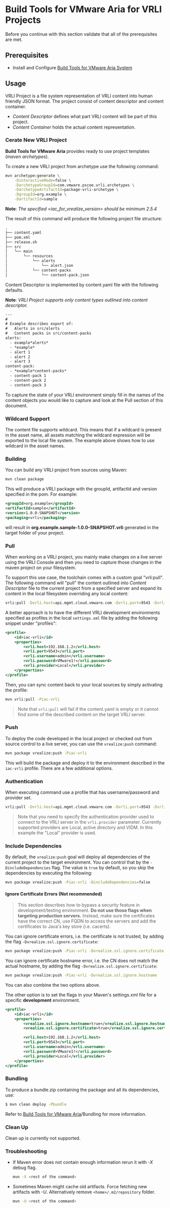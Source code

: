 # Build Tools for VMware Aria for VRLI Projects

Before you continue with this section validate that all of the prerequisites are met.

## Prerequisites

- Install and Configure [Build Tools for VMware Aria System](setup-workstation-maven.md)

## Usage

VRLI Project is a file system representation of VRLI content into human friendly JSON format. The project consist of content descriptor and content container.

- *Content Descriptor* defines what part VRLI content will be part of this project.
- *Content Container* holds the actual content representation.

### Cerate New VRLI Project

**Build Tools for VMware Aria** provides ready to use project templates (*maven archetypes*).

To create a new VRLI project from archetype use the following command:

```Bash
mvn archetype:generate \
    -DinteractiveMode=false \
    -DarchetypeGroupId=com.vmware.pscoe.vrli.archetypes \
    -DarchetypeArtifactId=package-vrli-archetype \
    -DgroupId=org.example \
    -DartifactId=sample
```

**Note**: *The specified <iac_for_vrealize_version> should be minimum 2.5.4*

The result of this command will produce the following project file structure:

```txt
.
├── content.yaml
├── pom.xml
├── release.sh
├── src
│   └── main
│       └── resources
│           └── alerts
│               └── alert.json
│           └── content-packs
│               └── content-pack.json

```

Content Descriptor is implemented by content.yaml file with the following defaults.

**Note**: *VRLI Project supports only content types outlined into content descriptor.*

```txt
---
# 
# Example describes export of:
#   Alerts in src/alerts
#   Content packs in src/content-packs
alerts:
  - example*alerts*
  - *example*
  - alert 1
  - alert 2
  - alert 3
content-pack:
  - *example*content-packs*
  - content-pack 1
  - content-pack 2
  - content-pack 3

```

To capture the state of your VRLI environment simply fill in the names of the content objects you would like to capture and look at the Pull section of this document.

### Wildcard Support

The content file supports wildcard. This means that if a wildcard is present in the asset name, all assets matching the wildcard expression will be exported to the local file system. The example above shows how to use wildcard in the asset names.

### Building

You can build any VRLI project from sources using Maven:

```bash
mvn clean package
```

This will produce a VRLI package with the groupId, artifactId and version specified in the pom. For example:

```xml
<groupId>org.example</groupId>
<artifactId>sample</artifactId>
<version>1.0.0-SNAPSHOT</version>
<packaging>vrli</packaging>
```

will result in **org.example.sample-1.0.0-SNAPSHOT.vrli** generated in the target folder of your project.

### Pull

When working on a VRLI project, you mainly make changes on a live server using the VRLI Console and then you need to capture those changes in the maven project on your filesystem.

To support this use case, the toolchain comes with a custom goal "vrli:pull". The following command will "pull" the content outlined into *Content Descriptor* file to the current project from a specified server and expand its content in the local filesystem overriding any local content:

```bash
vrli:pull -Dvrli.host=api.mgmt.cloud.vmware.com -Dvrli.port=9543 -Dvrli.provider=Local
```

A better approach is to have the different VRLI development environments specified as profiles in the local `settings.xml` file by adding the following snippet under "profiles":

```xml
<profile>
    <id>iac-vrli</id>
    <properties>
        <vrli.host>192.168.1.2</vrli.host>
        <vrli.port>9543</vrli.port>
        <vrli.username>admin</vrli.username>
        <vrli.password>VMware1!</vrli.password>
        <vrli.provider>Local</vrli.provider>
    </properties>
</profile>
```

Then, you can sync content back to your local sources by simply activating the profile:

```bash
mvn vrli:pull -Piac-vrli
```

> Note that ```vrli:pull``` will fail if the content.yaml is empty or it cannot find some of the described content on the target VRLI server.

### Push

To deploy the code developed in the local project or checked out from source control to a live server, you can use the `vrealize:push` command:

```bash
mvn package vrealize:push -Piac-vrli
```

This will build the package and deploy it to the environment described in the `iac-vrli` profile. There are a few additional options.

### Authentication

When executing command use a profile that has username/password and provider set.

```bash
vrli:pull -Dvrli.host=api.mgmt.cloud.vmware.com -Dvrli.port=9543 -Dvrli.provider=Local -Dvrli.username={username} -Dvrli.password={password}
```

> Note that you need to specify the authentication provider used to connect to the VRLI server in the `vrli.provider` parameter. Currently supported providers are Local, active directory and VIDM. In this example the "Local" provider is used.

### Include Dependencies

By default, the `vrealize:push` goal will deploy all dependencies of the current project to the target environment. You can control that by the `-DincludeDependencies` flag. The value is `true` by default, so you skip the dependencies by executing the following:

```bash
mvn package vrealize:push -Piac-vrli -DincludeDependencies=false
```

#### Ignore Certificate Errors (Not recommended)

> This section describes how to bypass a security feature in development/testing environment. **Do not use those flags when targeting production servers.** Instead, make sure the certificates have the correct CN, use FQDN to access the servers and add the certificates to Java's key store (i.e. cacerts).

You can ignore certificate errors, i.e. the certificate is not trusted, by adding the flag `-Dvrealize.ssl.ignore.certificate`:

```bash
mvn package vrealize:push -Piac-vrli -Dvrealize.ssl.ignore.certificate
```

You can ignore certificate hostname error, i.e. the CN does not match the actual hostname, by adding the flag `-Dvrealize.ssl.ignore.certificate`:

```bash
mvn package vrealize:push -Piac-vrli -Dvrealize.ssl.ignore.hostname
```

You can also combine the two options above.

The other option is to set the flags in your Maven's settings.xml file for a specific **development** environment.

```xml
<profile>
    <id>iac-vrli</id>
    <properties>
        <vrealize.ssl.ignore.hostname>true</vrealize.ssl.ignore.hostname>
        <vrealize.ssl.ignore.certificate>true</vrealize.ssl.ignore.certificate>

        <vrli.host>192.168.1.2</vrli.host>
        <vrli.port>9543</vrli.port>
        <vrli.username>admin</vrli.username>
        <vrli.password>VMware1!</vrli.password>
        <vrli.provider>Local</vrli.provider>
    </properties>
</profile>
```

### Bundling

To produce a bundle.zip containing the package and all its dependencies, use:

```bash
$ mvn clean deploy -Pbundle
```

Refer to [Build Tools for VMware Aria](setup-workstation-maven.md)/Bundling for more information.

### Clean Up

Clean up is currently not supported.

### Troubleshooting

- If Maven error does not contain enough information rerun it with *-X* debug flag.

  ```Bash
  mvn -X <rest of the command>
  ```

- Sometimes Maven might cache old artifacts. Force fetching new artifacts with *-U*. Alternatively remove `<home>/.m2/repository` folder.

  ```Bash
  mvn -U <rest of the command>
  ```
